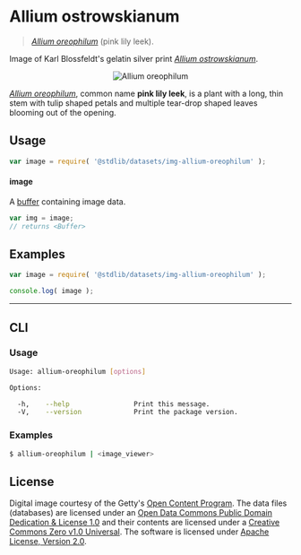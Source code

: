 # Allium ostrowskianum

> [*Allium oreophilum*][getty-src] (pink lily leek).

<!-- <intro> -->

Image of Karl Blossfeldt's gelatin silver print [*Allium ostrowskianum*][getty-src].

<!-- <image align="center" src="./data/image.jpg" alt="Allium oreophilum"> -->

<div class="image" align="center">
    <img src="https://cdn.rawgit.com/stdlib-js/stdlib/0ecba7517853b9d2285fb7f1cc37745c3f0b335b/lib/node_modules/@stdlib/datasets/img-allium-oreophilum/data/image.jpg" alt="Allium oreophilum">
    <br>
</div>

<!-- </image> -->

[*Allium oreophilum*][getty-src], common name __pink lily leek__, is a plant with a long, thin stem with tulip shaped petals and multiple tear-drop shaped leaves blooming out of the opening.

<!-- </intro> -->


<!-- <usage> -->

## Usage

``` javascript
var image = require( '@stdlib/datasets/img-allium-oreophilum' );
```

#### image

A [buffer][node-buffer] containing image data.

``` javascript
var img = image;
// returns <Buffer>
```

<!-- </usage> -->


<!-- <examples> -->

<!-- TODO: more creative example. -->

## Examples

``` javascript
var image = require( '@stdlib/datasets/img-allium-oreophilum' );

console.log( image );
```

<!-- </examples> -->


<!-- <cli> -->

---

## CLI

<!-- <usage> -->

### Usage

``` bash
Usage: allium-oreophilum [options]

Options:

  -h,    --help                Print this message.
  -V,    --version             Print the package version.
```

<!-- </usage> -->


<!-- <examples> -->

### Examples

``` bash
$ allium-oreophilum | <image_viewer>
```

<!-- </examples> -->

<!-- </cli> -->


<!-- <license> -->

## License

Digital image courtesy of the Getty's [Open Content Program][getty-open-content]. The data files (databases) are licensed under an [Open Data Commons Public Domain Dedication & License 1.0][pddl-1.0] and their contents are licensed under a [Creative Commons Zero v1.0 Universal][cc0]. The software is licensed under [Apache License, Version 2.0][apache-license].

<!-- </license> -->


<!-- <links> -->

[getty-open-content]: http://www.getty.edu/about/opencontent.html
[pddl-1.0]: http://opendatacommons.org/licenses/pddl/1.0/
[cc0]: https://creativecommons.org/publicdomain/zero/1.0
[apache-license]: https://www.apache.org/licenses/LICENSE-2.0

[getty-src]: http://www.getty.edu/art/collection/objects/35448/karl-blossfeldt-allium-ostrowskianum-knoblauchpflanze-german-1928/

[node-buffer]: https://nodejs.org/api/buffer.html

<!-- </links> -->
